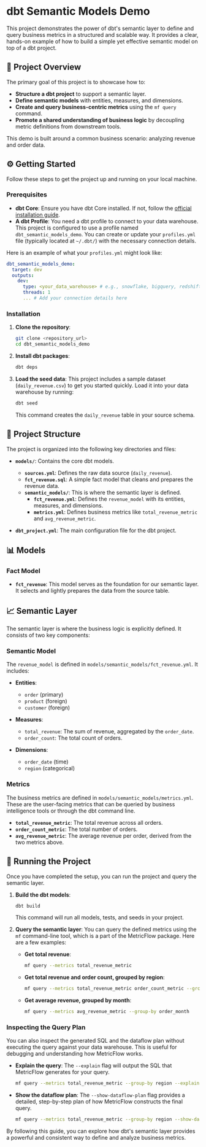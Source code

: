 # dbt Semantic Models Demo

This project demonstrates the power of dbt's semantic layer to define and query business metrics in a structured and scalable way. It provides a clear, hands-on example of how to build a simple yet effective semantic model on top of a dbt project.

## 🚀 Project Overview

The primary goal of this project is to showcase how to:
- **Structure a dbt project** to support a semantic layer.
- **Define semantic models** with entities, measures, and dimensions.
- **Create and query business-centric metrics** using the `mf query` command.
- **Promote a shared understanding of business logic** by decoupling metric definitions from downstream tools.

This demo is built around a common business scenario: analyzing revenue and order data.

## ⚙️ Getting Started

Follow these steps to get the project up and running on your local machine.

### Prerequisites

- **dbt Core**: Ensure you have dbt Core installed. If not, follow the [official installation guide](https://docs.getdbt.com/dbt-cli/installation).
- **A dbt Profile**: You need a dbt profile to connect to your data warehouse. This project is configured to use a profile named `dbt_semantic_models_demo`. You can create or update your `profiles.yml` file (typically located at `~/.dbt/`) with the necessary connection details.

Here is an example of what your `profiles.yml` might look like:

```yaml
dbt_semantic_models_demo:
  target: dev
  outputs:
    dev:
      type: <your_data_warehouse> # e.g., snowflake, bigquery, redshift
      threads: 1
      ... # Add your connection details here
```

### Installation

1. **Clone the repository**:
   ```bash
   git clone <repository_url>
   cd dbt_semantic_models_demo
   ```

2. **Install dbt packages**:
   ```bash
   dbt deps
   ```

3. **Load the seed data**:
   This project includes a sample dataset (`daily_revenue.csv`) to get you started quickly. Load it into your data warehouse by running:
   ```bash
   dbt seed
   ```
   This command creates the `daily_revenue` table in your source schema.

## 📂 Project Structure

The project is organized into the following key directories and files:

- **`models/`**: Contains the core dbt models.
  - **`sources.yml`**: Defines the raw data source (`daily_revenue`).
  - **`fct_revenue.sql`**: A simple fact model that cleans and prepares the revenue data.
  - **`semantic_models/`**: This is where the semantic layer is defined.
    - **`fct_revenue.yml`**: Defines the `revenue_model` with its entities, measures, and dimensions.
    - **`metrics.yml`**: Defines business metrics like `total_revenue_metric` and `avg_revenue_metric`.

- **`dbt_project.yml`**: The main configuration file for the dbt project.

## 📊 Models

### Fact Model

- **`fct_revenue`**: This model serves as the foundation for our semantic layer. It selects and lightly prepares the data from the source table.

## 📈 Semantic Layer

The semantic layer is where the business logic is explicitly defined. It consists of two key components:

### Semantic Model

The `revenue_model` is defined in `models/semantic_models/fct_revenue.yml`. It includes:

- **Entities**:
  - `order` (primary)
  - `product` (foreign)
  - `customer` (foreign)

- **Measures**:
  - `total_revenue`: The sum of revenue, aggregated by the `order_date`.
  - `order_count`: The total count of orders.

- **Dimensions**:
  - `order_date` (time)
  - `region` (categorical)

### Metrics

The business metrics are defined in `models/semantic_models/metrics.yml`. These are the user-facing metrics that can be queried by business intelligence tools or through the dbt command line.

- **`total_revenue_metric`**: The total revenue across all orders.
- **`order_count_metric`**: The total number of orders.
- **`avg_revenue_metric`**: The average revenue per order, derived from the two metrics above.

## 🏃 Running the Project

Once you have completed the setup, you can run the project and query the semantic layer.

1. **Build the dbt models**:
   ```bash
   dbt build
   ```
   This command will run all models, tests, and seeds in your project.

2. **Query the semantic layer**:
   You can query the defined metrics using the `mf` command-line tool, which is a part of the MetricFlow package. Here are a few examples:

   - **Get total revenue**:
     ```bash
     mf query --metrics total_revenue_metric
     ```

   - **Get total revenue and order count, grouped by region**:
     ```bash
     mf query --metrics total_revenue_metric order_count_metric --group-by region
     ```

   - **Get average revenue, grouped by month**:
     ```bash
     mf query --metrics avg_revenue_metric --group-by order_month
     ```

### Inspecting the Query Plan

You can also inspect the generated SQL and the dataflow plan without executing the query against your data warehouse. This is useful for debugging and understanding how MetricFlow works.

- **Explain the query**:
  The `--explain` flag will output the SQL that MetricFlow generates for your query.
  ```bash
  mf query --metrics total_revenue_metric --group-by region --explain
  ```

- **Show the dataflow plan**:
  The `--show-dataflow-plan` flag provides a detailed, step-by-step plan of how MetricFlow constructs the final query.
  ```bash
  mf query --metrics total_revenue_metric --group-by region --show-dataflow-plan
  ```

By following this guide, you can explore how dbt's semantic layer provides a powerful and consistent way to define and analyze business metrics.

